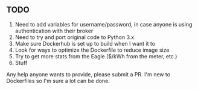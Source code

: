 ## TODO
1. Need to add variables for username/password, in case anyone is using authentication with their broker
1. Need to try and port original code to Python 3.x
1. Make sure Dockerhub is set up to build when I want it to
1. Look for ways to optimize the Dockerfile to reduce image size
1. Try to get more stats from the Eagle ($/kWh from the meter, etc.)
1. Stuff


Any help anyone wants to provide, please submit a PR. I'm new to Dockerfiles so I'm sure a lot can be done.
